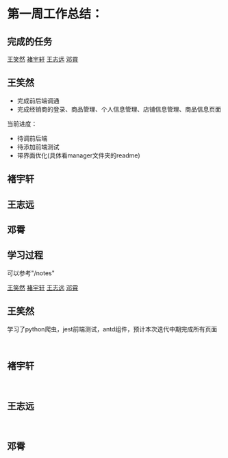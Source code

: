 # 第一周工作总结：


## 完成的任务

<span>
<a href="#wxr1" >王笑然</a>
<a href="#cyx1" >褚宇轩</a>
<a href="#wzy1" >王志远</a>
<a href="#dx1"  >邓霄</a>
</span>

<div id="wxr1" >
<h2>王笑然</h2>

* 完成前后端调通
* 完成经销商的登录、商品管理、个人信息管理、店铺信息管理、商品信息页面

当前进度：

* 待调前后端
* 待添加前端测试
* 带界面优化(具体看manager文件夹的readme)

</div>
<div id="cyx1" >
<h2>褚宇轩</h2>


</div>
<div id="wzy1" >
<h2>王志远</h2>


</div>
<div id="dx1" >
<h2>邓霄</h2>

</div>

## 学习过程

可以参考"/notes"

<span>
<a href="#wxr1" >王笑然</a>
<a href="#cyx1" >褚宇轩</a>
<a href="#wzy1" >王志远</a>
<a href="#dx1"  >邓霄</a>
</span>

<div id="wxr2" >
<h2>王笑然</h2>

学习了python爬虫，jest前端测试，antd组件，预计本次迭代中期完成所有页面
</div>
<br />
<div id="cyx2" >
<h2>褚宇轩</h2>

</div>
<br />
<div id="wzy2" >
<h2>王志远</h2>



</div>
<br />
<div id="dx2" >
<h2>邓霄</h2>


</div>
